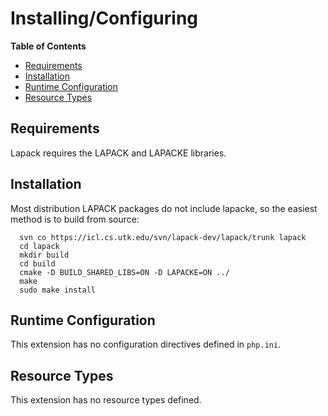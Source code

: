 Installing/Configuring
======================

**Table of Contents**

-   [Requirements](/lapack/setup.html#Requirements)
-   [Installation](/lapack/setup.html#Installation)
-   [Runtime Configuration](/lapack/setup.html#Runtime%20Configuration)
-   [Resource Types](/lapack/setup.html#Resource%20Types)

Requirements
------------

Lapack requires the LAPACK and LAPACKE libraries.

Installation
------------

Most distribution LAPACK packages do not include lapacke, so the easiest
method is to build from source:

      svn co https://icl.cs.utk.edu/svn/lapack-dev/lapack/trunk lapack
      cd lapack
      mkdir build
      cd build
      cmake -D BUILD_SHARED_LIBS=ON -D LAPACKE=ON ../
      make 
      sudo make install
      

Runtime Configuration
---------------------

This extension has no configuration directives defined in `php.ini`.

Resource Types
--------------

This extension has no resource types defined.
